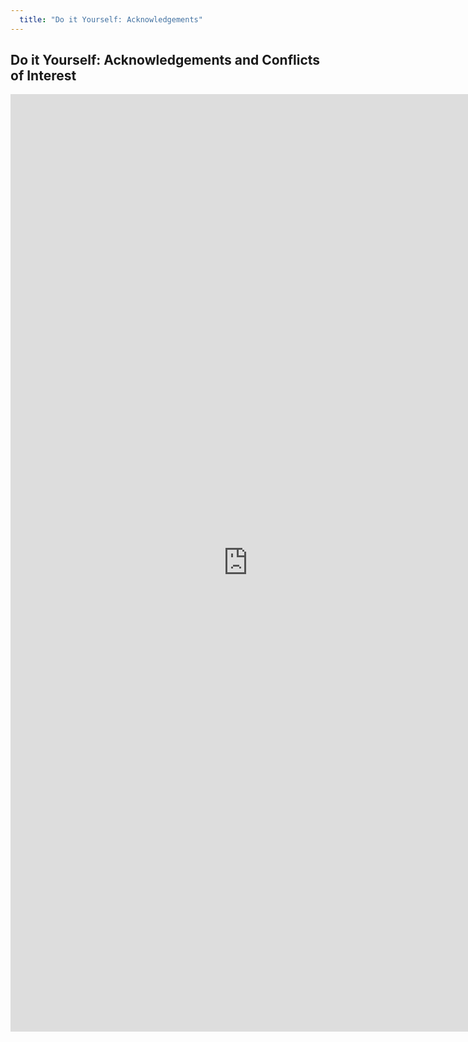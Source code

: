 ```yaml
---
  title: "Do it Yourself: Acknowledgements"
---
```


##  Do it Yourself: Acknowledgements and Conflicts of Interest

<iframe src="https://docs.google.com/forms/d/e/1FAIpQLSfXXgmtNum5gTCPLUzYywTeRu06FM09qJMqf-o8M1yrKgOC9g/viewform?usp=sf_link" width="760" height="1500" frameborder="0" marginheight="0" marginwidth="0">Loading...</iframe>
